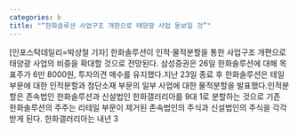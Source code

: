 ```yaml
---
categories: b
title: "“한화솔루션 사업구조 개편으로 태양광 사업 돋보일 것”"
---
```

[인포스탁데일리=박상철 기자] 한화솔루션이 인적·물적분할을 통한 사업구조 개편으로 태양광 사업의 비중을 확대할 것으로 전망된다. 삼성증권은 26일 한화솔루션에 대해 목표주가 6만 8000원, 투자의견 매수를 유지했다.지난 23일 종료 후 한화솔루션은 테일 부문에 대한 인적분할과 첨단소재 부문의 일부 사업에 대한 물적분할을 발표했다.인적분할은 존속법인 한화솔루션과 신설법인 한화갤러리아를 9대 1로 분할하는 것으로 기존 한화솔루션의 주주는 리테일 부문이 제거된 존속법인의 주식과 신설법인의 주식을 각각 받게 된다. 한화갤러리아는 내년 3